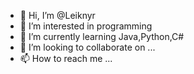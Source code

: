 - 👋 Hi, I’m @Leiknyr
- 👀 I’m interested in programming
- 🌱 I’m currently learning Java,Python,C#
- 💞️ I’m looking to collaborate on ...
- 📫 How to reach me ...

<!---
Leiknyr/Leiknyr is a ✨ special ✨ repository because its `README.md` (this file) appears on your GitHub profile.
You can click the Preview link to take a look at your changes.
--->
